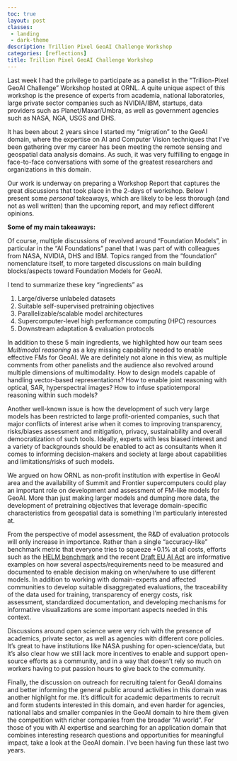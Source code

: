 ```yaml
---
toc: true
layout: post
classes:
 - landing 
 - dark-theme
description: Trillion Pixel GeoAI Challenge Workshop
categories: [reflections]
title: Trillion Pixel GeoAI Challenge Workshop
---
```


Last week I had the privilege to participate as a panelist in the "Trillion-Pixel GeoAI Challenge” Workshop hosted at ORNL. A quite unique aspect of this workshop is the presence of experts from academia, national laboratories, large private sector companies such as NVIDIA/IBM, startups, data providers such as Planet/Maxar/Umbra, as well as government agencies such as NASA, NGA, USGS and DHS. 

It has been about 2 years since I started my “migration” to the GeoAI domain, where the expertise on AI and Computer Vision techniques that I’ve been gathering over my career has been meeting the remote sensing and geospatial data analysis domains. As such, it was very fulfilling to engage in face-to-face conversations with some of the greatest researchers and organizations in this domain. 

Our work is underway on preparing a Workshop Report that captures the great discussions that took place in the 2-days of workshop. Below I present some *personal* takeaways, which are likely to be less thorough (and not as well written) than the upcoming report, and may reflect different opinions.

**Some of my main takeaways:**

Of course, multiple discussions of revolved around “Foundation Models”, in particular in the “AI Foundations” panel that I was part of with colleagues from NASA, NVIDIA, DHS and IBM. Topics ranged from the “foundation” nomenclature itself, to more targeted discussions on main building blocks/aspects toward Foundation Models for GeoAI.

I tend to summarize these key “ingredients” as 

1. Large/diverse unlabeled datasets
2. Suitable self-supervised pretraining objectives
3. Parallelizable/scalable model architectures
4. Supercomputer-level high performance computing (HPC) resources
5. Downstream adaptation & evaluation protocols

In addition to these 5 main ingredients, we highlighted how our team sees *Multimodal reasoning* as a key missing capability needed to enable effective FMs for GeoAI. We are definitely not alone in this view, as multiple comments from other panelists and the audience also revolved around multiple dimensions of multimodality. How to design models capable of handling vector-based representations? How to enable joint reasoning with optical, SAR, hyperspectral images? How to infuse spatiotemporal reasoning within such models? 

Another well-known issue is how the development of such very large models has been restricted to large profit-oriented companies, such that major conflicts of interest arise when it comes to improving transparency, risks/biases assessment and mitigation, privacy, sustainability and overall democratization of such tools. Ideally, experts with less biased interest and a variety of backgrounds should be enabled to act as consultants when it comes to informing decision-makers and society at large about capabilities and limitations/risks of such models.

We argued on how ORNL as non-profit institution with expertise in GeoAI area and the availability of Summit and Frontier supercomputers could play an important role on development and assessment of FM-like models for GeoAI. More than just making larger models and dumping more data, the development of pretraining objectives that leverage domain-specific characteristics from geospatial data is something I’m particularly interested at. 

From the perspective of model assessment, the R&D of evaluation protocols will only increase in importance. Rather than a single “accuracy-like” benchmark metric that everyone tries to squeeze +0.1% at all costs, efforts such as the [HELM benchmark](https://crfm.stanford.edu/helm/latest/) and the recent [Draft EU AI Act](https://www.europarl.europa.eu/news/en/headlines/society/20230601STO93804/eu-ai-act-first-regulation-on-artificial-intelligence) are informative examples on how several aspects/requirements need to be measured and documented to enable decision making on when/where to use different models. In addition to working with domain-experts and affected communities to develop suitable disaggregated evaluations, the traceability of the data used for training, transparency of energy costs, risk assessment, standardized documentation, and developing mechanisms for informative visualizations are some important aspects needed in this context. 

Discussions around open science were very rich with the presence of academics, private sector, as well as agencies with different core policies. It’s great to have institutions like NASA pushing for open-science/data, but it’s also clear how we still lack more incentives to enable and support open-source efforts as a community, and in a way that doesn’t rely so much on workers having to put passion hours to give back to the community.

Finally, the discussion on outreach for recruiting talent for GeoAI domains and better informing the general public around activities in this domain was another highlight for me. It’s difficult for academic departments to recruit and form students interested in this domain, and even harder for agencies, national labs and smaller companies in the GeoAI domain to hire them given the competition with richer companies from the broader “AI world”. For those of you with AI expertise and searching for an application domain that combines interesting research questions and opportunities for meaningful impact, take a look at the GeoAI domain. I’ve been having fun these last two years.

